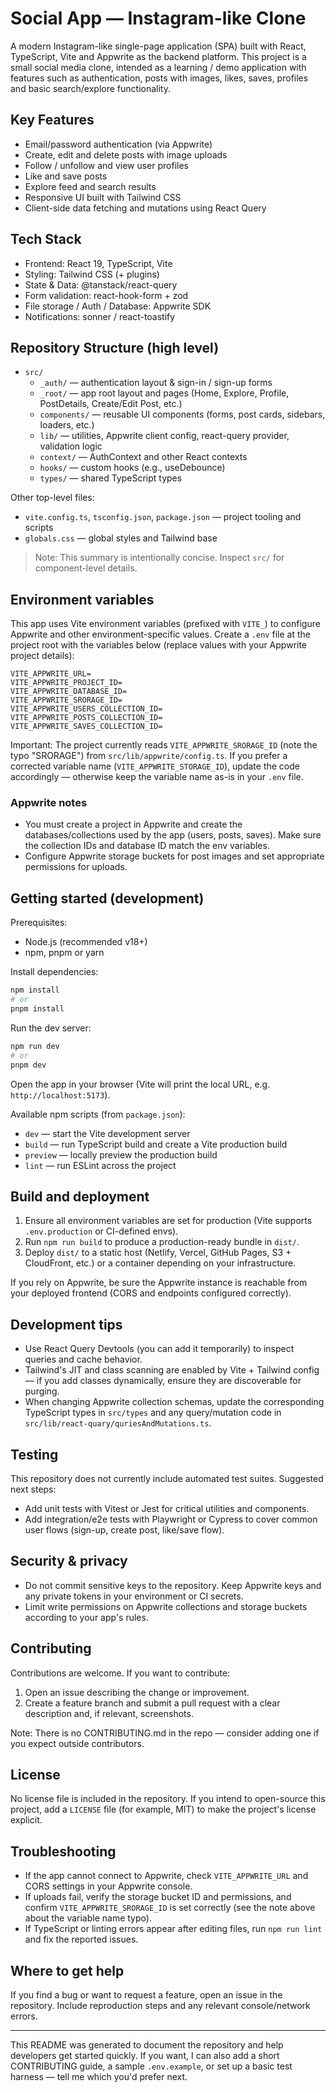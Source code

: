 # Social App — Instagram-like Clone

A modern Instagram-like single-page application (SPA) built with React, TypeScript, Vite and Appwrite as the backend platform. This project is a small social media clone, intended as a learning / demo application with features such as authentication, posts with images, likes, saves, profiles and basic search/explore functionality.

## Key Features

- Email/password authentication (via Appwrite)
- Create, edit and delete posts with image uploads
- Follow / unfollow and view user profiles
- Like and save posts
- Explore feed and search results
- Responsive UI built with Tailwind CSS
- Client-side data fetching and mutations using React Query

## Tech Stack

- Frontend: React 19, TypeScript, Vite
- Styling: Tailwind CSS (+ plugins)
- State & Data: @tanstack/react-query
- Form validation: react-hook-form + zod
- File storage / Auth / Database: Appwrite SDK
- Notifications: sonner / react-toastify

## Repository Structure (high level)

- `src/`
  - `_auth/` — authentication layout & sign-in / sign-up forms
  - `_root/` — app root layout and pages (Home, Explore, Profile, PostDetails, Create/Edit Post, etc.)
  - `components/` — reusable UI components (forms, post cards, sidebars, loaders, etc.)
  - `lib/` — utilities, Appwrite client config, react-query provider, validation logic
  - `context/` — AuthContext and other React contexts
  - `hooks/` — custom hooks (e.g., useDebounce)
  - `types/` — shared TypeScript types

Other top-level files:

- `vite.config.ts`, `tsconfig.json`, `package.json` — project tooling and scripts
- `globals.css` — global styles and Tailwind base

> Note: This summary is intentionally concise. Inspect `src/` for component-level details.

## Environment variables

This app uses Vite environment variables (prefixed with `VITE_`) to configure Appwrite and other environment-specific values. Create a `.env` file at the project root with the variables below (replace values with your Appwrite project details):

```
VITE_APPWRITE_URL=
VITE_APPWRITE_PROJECT_ID=
VITE_APPWRITE_DATABASE_ID=
VITE_APPWRITE_SRORAGE_ID=
VITE_APPWRITE_USERS_COLLECTION_ID=
VITE_APPWRITE_POSTS_COLLECTION_ID=
VITE_APPWRITE_SAVES_COLLECTION_ID=
```

Important: The project currently reads `VITE_APPWRITE_SRORAGE_ID` (note the typo "SRORAGE") from `src/lib/appwrite/config.ts`. If you prefer a corrected variable name (`VITE_APPWRITE_STORAGE_ID`), update the code accordingly — otherwise keep the variable name as-is in your `.env` file.

### Appwrite notes

- You must create a project in Appwrite and create the databases/collections used by the app (users, posts, saves). Make sure the collection IDs and database ID match the env variables.
- Configure Appwrite storage buckets for post images and set appropriate permissions for uploads.

## Getting started (development)

Prerequisites:

- Node.js (recommended v18+)
- npm, pnpm or yarn

Install dependencies:

```bash
npm install
# or
pnpm install
```

Run the dev server:

```bash
npm run dev
# or
pnpm dev
```

Open the app in your browser (Vite will print the local URL, e.g. `http://localhost:5173`).

Available npm scripts (from `package.json`):

- `dev` — start the Vite development server
- `build` — run TypeScript build and create a Vite production build
- `preview` — locally preview the production build
- `lint` — run ESLint across the project

## Build and deployment

1. Ensure all environment variables are set for production (Vite supports `.env.production` or CI-defined envs).
2. Run `npm run build` to produce a production-ready bundle in `dist/`.
3. Deploy `dist/` to a static host (Netlify, Vercel, GitHub Pages, S3 + CloudFront, etc.) or a container depending on your infrastructure.

If you rely on Appwrite, be sure the Appwrite instance is reachable from your deployed frontend (CORS and endpoints configured correctly).

## Development tips

- Use React Query Devtools (you can add it temporarily) to inspect queries and cache behavior.
- Tailwind's JIT and class scanning are enabled by Vite + Tailwind config — if you add classes dynamically, ensure they are discoverable for purging.
- When changing Appwrite collection schemas, update the corresponding TypeScript types in `src/types` and any query/mutation code in `src/lib/react-quary/quriesAndMutations.ts`.

## Testing

This repository does not currently include automated test suites. Suggested next steps:

- Add unit tests with Vitest or Jest for critical utilities and components.
- Add integration/e2e tests with Playwright or Cypress to cover common user flows (sign-up, create post, like/save flow).

## Security & privacy

- Do not commit sensitive keys to the repository. Keep Appwrite keys and any private tokens in your environment or CI secrets.
- Limit write permissions on Appwrite collections and storage buckets according to your app's rules.

## Contributing

Contributions are welcome. If you want to contribute:

1. Open an issue describing the change or improvement.
2. Create a feature branch and submit a pull request with a clear description and, if relevant, screenshots.

Note: There is no CONTRIBUTING.md in the repo — consider adding one if you expect outside contributors.

## License

No license file is included in the repository. If you intend to open-source this project, add a `LICENSE` file (for example, MIT) to make the project's license explicit.

## Troubleshooting

- If the app cannot connect to Appwrite, check `VITE_APPWRITE_URL` and CORS settings in your Appwrite console.
- If uploads fail, verify the storage bucket ID and permissions, and confirm `VITE_APPWRITE_SRORAGE_ID` is set correctly (see the note above about the variable name typo).
- If TypeScript or linting errors appear after editing files, run `npm run lint` and fix the reported issues.

## Where to get help

If you find a bug or want to request a feature, open an issue in the repository. Include reproduction steps and any relevant console/network errors.

---

This README was generated to document the repository and help developers get started quickly. If you want, I can also add a short CONTRIBUTING guide, a sample `.env.example`, or set up a basic test harness — tell me which you'd prefer next.
